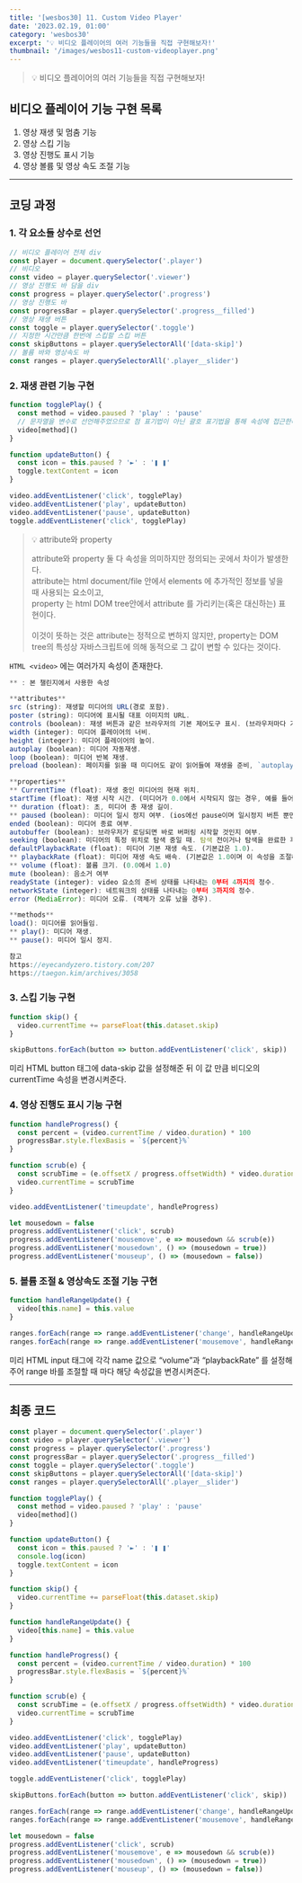 ```yaml
---
title: '[wesbos30] 11. Custom Video Player'
date: '2023.02.19, 01:00'
category: 'wesbos30'
excerpt: '💡 비디오 플레이어의 여러 기능들을 직접 구현해보자!'
thumbnail: '/images/wesbos11-custom-videoplayer.png'
---
```


> 💡 비디오 플레이어의 여러 기능들을 직접 구현해보자!

## 비디오 플레이어 기능 구현 목록

1. 영상 재생 및 멈춤 기능
2. 영상 스킵 기능
3. 영상 진행도 표시 기능
4. 영상 볼륨 및 영상 속도 조절 기능

---

## 코딩 과정

### 1. 각 요소들 상수로 선언

```jsx
// 비디오 플레이어 전체 div
const player = document.querySelector('.player')
// 비디오
const video = player.querySelector('.viewer')
// 영상 진행도 바 담을 div
const progress = player.querySelector('.progress')
// 영상 진행도 바
const progressBar = player.querySelector('.progress__filled')
// 영상 재생 버튼
const toggle = player.querySelector('.toggle')
// 지정한 시간만큼 한번에 스킵할 스킵 버튼
const skipButtons = player.querySelectorAll('[data-skip]')
// 볼륨 바와 영상속도 바
const ranges = player.querySelectorAll('.player__slider')
```

### 2. 재생 관련 기능 구현

```jsx
function togglePlay() {
  const method = video.paused ? 'play' : 'pause'
  // 문자열을 변수로 선언해주었으므로 점 표기법이 아닌 괄호 표기법을 통해 속성에 접근한다!
  video[method]()
}

function updateButton() {
  const icon = this.paused ? '►' : '❚ ❚'
  toggle.textContent = icon
}

video.addEventListener('click', togglePlay)
video.addEventListener('play', updateButton)
video.addEventListener('pause', updateButton)
toggle.addEventListener('click', togglePlay)
```

> 💡 attribute와 property
>
> attribute와 property 둘 다 속성을 의미하지만 정의되는 곳에서 차이가 발생한다.</br>
> attribute는 html document/file 안에서 elements 에 추가적인 정보를 넣을 때 사용되는 요소이고,</br>
> property 는 html DOM tree안에서 attribute 를 가리키는(혹은 대신하는) 표현이다.</br></br>
> 이것이 뜻하는 것은 attribute는 정적으로 변하지 않지만,
> property는 DOM tree의 특성상 자바스크립트에 의해 동적으로 그 값이 변할 수 있다는 것이다.

`HTML <video>` 에는 여러가지 속성이 존재한다.

```jsx
** : 본 챌린지에서 사용한 속성

**attributes**
src (string): 재생할 미디어의 URL(경로 포함).
poster (string): 미디어에 표시될 대표 이미지의 URL.
controls (boolean): 재생 버튼과 같은 브라우저의 기본 제어도구 표시. (브라우저마다 기본 제어도구가 다름)
width (integer): 미디어 플레이어의 너비.
height (integer): 미디어 플레이어의 높이.
autoplay (boolean): 미디어 자동재생.
loop (boolean): 미디어 반복 재생.
preload (boolean): 페이지를 읽을 때 미디어도 같이 읽어들여 재생을 준비, `autoplay` 속성이 설정되어있으면 무시됨.

**properties**
** CurrentTime (float): 재생 중인 미디어의 현재 위치.
startTime (float): 재생 시작 시간. (미디어가 0.0에서 시작되지 않는 경우, 예를 들어 스트림)
** duration (float): 초, 미디어 총 재생 길이.
** paused (boolean): 미디어 일시 정지 여부. (ios에선 pause이며 일시정지 버튼 뿐만 아니라, "Done", "완료" 버튼을 누를때도 같은 이벤트로 적용된다.)
ended (boolean): 미디어 종료 여부.
autobuffer (boolean): 브라우저가 로딩되면 바로 버퍼링 시작할 것인지 여부.
seeking (boolean): 미디어의 특정 위치로 탐색 중일 때. 탐색 전이거나 탐색을 완료한 후에는 항상 `false`.
defaultPlaybackRate (float): 미디어 기본 재생 속도. (기본값은 1.0).
** playbackRate (float): 미디어 재생 속도 배속. (기본값은 1.0이며 이 속성을 조절하면 빨리감기나 슬로우 모션 기능 구현 가능)
** volume (float): 볼륨 크기. (0.0에서 1.0)
mute (boolean): 음소거 여부
readyState (integer): video 요소의 준비 상태를 나타내는 0부터 4까지의 정수.
networkState (integer): 네트워크의 상태를 나타내는 0부터 3까지의 정수.
error (MediaError): 미디어 오류. (객체가 오류 났을 경우).

**methods**
load(): 미디어를 읽어들임.
** play(): 미디어 재생.
** pause(): 미디어 일시 정지.

참고
https://eyecandyzero.tistory.com/207
https://taegon.kim/archives/3058
```

### 3. 스킵 기능 구현

```jsx
function skip() {
  video.currentTime += parseFloat(this.dataset.skip)
}

skipButtons.forEach(button => button.addEventListener('click', skip))
```

미리 HTML button 태그에 data-skip 값을 설정해준 뒤
이 값 만큼 비디오의 currentTime 속성을 변경시켜준다.

### 4. 영상 진행도 표시 기능 구현

```jsx
function handleProgress() {
  const percent = (video.currentTime / video.duration) * 100
  progressBar.style.flexBasis = `${percent}%`
}

function scrub(e) {
  const scrubTime = (e.offsetX / progress.offsetWidth) * video.duration
  video.currentTime = scrubTime
}

video.addEventListener('timeupdate', handleProgress)

let mousedown = false
progress.addEventListener('click', scrub)
progress.addEventListener('mousemove', e => mousedown && scrub(e))
progress.addEventListener('mousedown', () => (mousedown = true))
progress.addEventListener('mouseup', () => (mousedown = false))
```

### 5. 볼륨 조절 & 영상속도 조절 기능 구현

```jsx
function handleRangeUpdate() {
  video[this.name] = this.value
}

ranges.forEach(range => range.addEventListener('change', handleRangeUpdate))
ranges.forEach(range => range.addEventListener('mousemove', handleRangeUpdate))
```

미리 HTML input 태그에 각각 name 값으로 “volume”과 “playbackRate” 를 설정해주어 range 바를 조절할 때 마다 해당 속성값을 변경시켜준다.

---

## 최종 코드

```jsx
const player = document.querySelector('.player')
const video = player.querySelector('.viewer')
const progress = player.querySelector('.progress')
const progressBar = player.querySelector('.progress__filled')
const toggle = player.querySelector('.toggle')
const skipButtons = player.querySelectorAll('[data-skip]')
const ranges = player.querySelectorAll('.player__slider')

function togglePlay() {
  const method = video.paused ? 'play' : 'pause'
  video[method]()
}

function updateButton() {
  const icon = this.paused ? '►' : '❚ ❚'
  console.log(icon)
  toggle.textContent = icon
}

function skip() {
  video.currentTime += parseFloat(this.dataset.skip)
}

function handleRangeUpdate() {
  video[this.name] = this.value
}

function handleProgress() {
  const percent = (video.currentTime / video.duration) * 100
  progressBar.style.flexBasis = `${percent}%`
}

function scrub(e) {
  const scrubTime = (e.offsetX / progress.offsetWidth) * video.duration
  video.currentTime = scrubTime
}

video.addEventListener('click', togglePlay)
video.addEventListener('play', updateButton)
video.addEventListener('pause', updateButton)
video.addEventListener('timeupdate', handleProgress)

toggle.addEventListener('click', togglePlay)

skipButtons.forEach(button => button.addEventListener('click', skip))

ranges.forEach(range => range.addEventListener('change', handleRangeUpdate))
ranges.forEach(range => range.addEventListener('mousemove', handleRangeUpdate))

let mousedown = false
progress.addEventListener('click', scrub)
progress.addEventListener('mousemove', e => mousedown && scrub(e))
progress.addEventListener('mousedown', () => (mousedown = true))
progress.addEventListener('mouseup', () => (mousedown = false))
```
